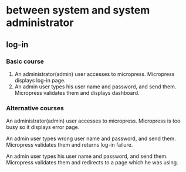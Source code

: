 # between system and system administrator

## log-in

### Basic course

1. An administrator(admin) user accesses to micropress. Micropress displays log-in page.
1. An admin user types his user name and password, and send them. Micropress validates them and displays dashboard.

### Alternative courses

An administrator(admin) user accesses to micropress. Micropress is too busy so it displays error page.

An admin user types wrong user name and password, and send them. Micropress validates them and returns log-in failure.

An admin user types his user name and password, and send them. Micropress validates them and redirects to a page which he was using.

##